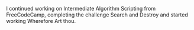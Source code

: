 I continued working on Intermediate Algorithm Scripting from FreeCodeCamp, completing the challenge Search and Destroy and started working Wherefore Art thou.